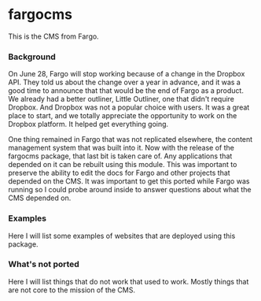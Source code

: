 # fargocms

This is the CMS from Fargo.

### Background

On June 28, Fargo will stop working because of a change in the Dropbox API. They told us about the change over a year in advance, and it was a good time to announce that that would be the end of Fargo as a product. We already had a better outliner, Little Outliner, one that didn't require Dropbox. And Dropbox was not a popular choice with users. It was a great place to start, and we totally appreciate the opportunity to work on the Dropbox platform. It helped get everything going.

One thing remained in Fargo that was not replicated elsewhere, the content management system that was built into it. Now with the release of the fargocms package, that last bit is taken care of. Any applications that depended on it can be rebuilt using this module. This was important to preserve the ability to edit the docs for Fargo and other projects that depended on the CMS. It was important to get this ported while Fargo was running so I could probe around inside to answer questions about what the CMS depended on. 

### Examples

Here I will list some examples of websites that are deployed using this package.

### What's not ported

Here I will list things that do not work that used to work. Mostly things that are not core to the mission of the CMS.

